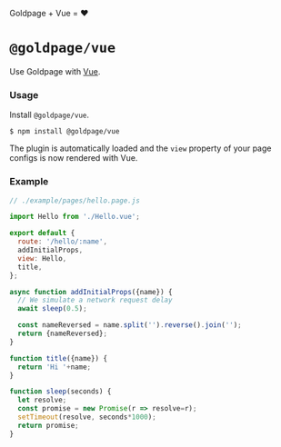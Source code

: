 <!---






    WARNING, READ THIS.
    This is a computed file. Do not edit.
    Instead, edit `/plugins/vue/readme.template.md` and run `npm run docs` (or `yarn docs`).












    WARNING, READ THIS.
    This is a computed file. Do not edit.
    Instead, edit `/plugins/vue/readme.template.md` and run `npm run docs` (or `yarn docs`).












    WARNING, READ THIS.
    This is a computed file. Do not edit.
    Instead, edit `/plugins/vue/readme.template.md` and run `npm run docs` (or `yarn docs`).












    WARNING, READ THIS.
    This is a computed file. Do not edit.
    Instead, edit `/plugins/vue/readme.template.md` and run `npm run docs` (or `yarn docs`).












    WARNING, READ THIS.
    This is a computed file. Do not edit.
    Instead, edit `/plugins/vue/readme.template.md` and run `npm run docs` (or `yarn docs`).






-->

Goldpage + Vue = :heart:

# `@goldpage/vue`

Use Goldpage with [Vue](https://github.com/vuejs/vue).

### Usage

Install `@goldpage/vue`.

~~~shell
$ npm install @goldpage/vue
~~~

The plugin is automatically loaded and
the `view` property of your page configs is now rendered with Vue.

### Example

~~~js
// ./example/pages/hello.page.js

import Hello from './Hello.vue';

export default {
  route: '/hello/:name',
  addInitialProps,
  view: Hello,
  title,
};

async function addInitialProps({name}) {
  // We simulate a network request delay
  await sleep(0.5);

  const nameReversed = name.split('').reverse().join('');
  return {nameReversed};
}

function title({name}) {
  return 'Hi '+name;
}

function sleep(seconds) {
  let resolve;
  const promise = new Promise(r => resolve=r);
  setTimeout(resolve, seconds*1000);
  return promise;
}
~~~

<!---






    WARNING, READ THIS.
    This is a computed file. Do not edit.
    Instead, edit `/plugins/vue/readme.template.md` and run `npm run docs` (or `yarn docs`).












    WARNING, READ THIS.
    This is a computed file. Do not edit.
    Instead, edit `/plugins/vue/readme.template.md` and run `npm run docs` (or `yarn docs`).












    WARNING, READ THIS.
    This is a computed file. Do not edit.
    Instead, edit `/plugins/vue/readme.template.md` and run `npm run docs` (or `yarn docs`).












    WARNING, READ THIS.
    This is a computed file. Do not edit.
    Instead, edit `/plugins/vue/readme.template.md` and run `npm run docs` (or `yarn docs`).












    WARNING, READ THIS.
    This is a computed file. Do not edit.
    Instead, edit `/plugins/vue/readme.template.md` and run `npm run docs` (or `yarn docs`).






-->
